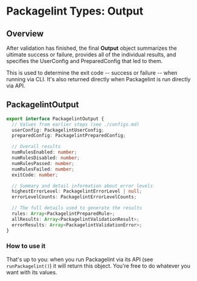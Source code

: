 # Packagelint Types: Output

## Overview

After validation has finished, the final **Output** object summarizes the ultimate success or failure,
provides all of the individual results, and specifies the UserConfig and PreparedConfig that led to them.

This is used to determine the exit code -- success or failure -- when running via CLI.
It's also returned directly when Packagelint is run directly via API.

## PackagelintOutput

```typescript
export interface PackagelintOutput {
  // Values from earlier steps (see ./configs.md)
  userConfig: PackagelintUserConfig;
  preparedConfig: PackagelintPreparedConfig;

  // Overall results
  numRulesEnabled: number;
  numRulesDisabled: number;
  numRulesPassed: number;
  numRulesFailed: number;
  exitCode: number;

  // Summary and detail information about error levels
  highestErrorLevel: PackagelintErrorLevel | null;
  errorLevelCounts: PackagelintErrorLevelCounts;

  // The full details used to generate the results
  rules: Array<PackagelintPreparedRule>;
  allResults: Array<PackagelintValidationResult>;
  errorResults: Array<PackagelintValidationError>;
}
```

### How to use it

That's up to you: when you run Packagelint via its API (see `runPackagelint()`) it will return this object.
You're free to do whatever you want with its values.
